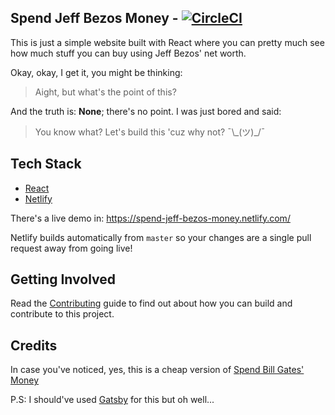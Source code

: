 ## Spend Jeff Bezos Money - [![CircleCI](https://circleci.com/gh/germmand/spend-jeff-bezos-money.svg?style=shield)](https://circleci.com/gh/germmand/spend-jeff-bezos-money)

This is just a simple website built with React where you can pretty much see how much stuff you can buy using Jeff Bezos' net worth.

Okay, okay, I get it, you might be thinking: 
> Aight, but what's the point of this? 

And the truth is: **None**; there's no point. I was just bored and said: 
> You know what? Let's build this 'cuz why not? ¯\\\_(ツ)\_/¯

## Tech Stack
- [React](https://reactjs.org/)
- [Netlify](https://www.netlify.com/)

There's a live demo in: https://spend-jeff-bezos-money.netlify.com/

Netlify builds automatically from `master` so your changes are a single pull request away from going live!

## Getting Involved
Read the [Contributing](./CONTRIBUTING.md) guide to find out about how you can build and contribute to this project.

## Credits
In case you've noticed, yes, this is a cheap version of [Spend Bill Gates' Money](https://neal.fun/spend/)


P.S: I should've used [Gatsby](https://www.gatsbyjs.org/) for this but oh well...
